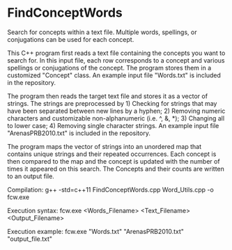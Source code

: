 # FindConceptWords
Search for concepts within a text file. Multiple words, spellings, or conjugations can be used for each concept.

This C++ program first reads a text file containing the concepts you want to search for. In this input file, each row corresponds to a concept and various spellings or conjugations of the concept. The program stores them in a customized "Concept" class. An example input file "Words.txt" is included in the repository.

The program then reads the target text file and stores it as a vector of strings. The strings are preprocessed by 1) Checking for strings that may have been separated between new lines by a hyphen; 2) Removing  numeric characters and customizable non-alphanumeric (i.e. ^, &, *); 3) Changing all to lower case; 4) Removing single character strings. An example input file "ArenasPRB2010.txt" is included in the repository.

The program maps the vector of strings into an unordered map that contains unique strings and their repeated occurrences. Each concept is then compared to the map and the concept is updated with the number of times it appeared on this search. The Concepts and their counts are written to an output file.

Compilation: g++ -std=c++11 FindConceptWords.cpp Word_Utils.cpp -o fcw.exe

Execution syntax: fcw.exe <Words_Filename> <Text_Filename> <Output_Filename>

Execution example: fcw.exe "Words.txt" "ArenasPRB2010.txt" "output_file.txt"
